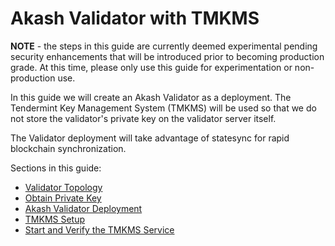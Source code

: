 # Akash Validator with TMKMS

**NOTE** - the steps in this guide are currently deemed experimental pending security enhancements that will be introduced prior to becoming production grade.  At this time, please only use this guide for experimentation or non-production use.

In this guide we will create an Akash Validator as a deployment.  The Tendermint Key Management System (TMKMS) will be used so that we do not store the validator's private key on the validator server itself.

The Validator deployment will take advantage of statesync for rapid blockchain synchronization.

Sections in this guide:

* [Validator Topology](../akash-validator-with-tmkms-and-stunnel/validator-topology.md)
* [Obtain Private Key](../akash-validator-with-tmkms-and-stunnel/obtain-private-key.md)
* [Akash Validator Deployment](../akash-validator-with-tmkms-and-stunnel/akash-validator-deployment.md)
* [TMKMS Setup](broken-reference)
* [Start and Verify the TMKMS Service](../akash-validator-with-tmkms-and-stunnel/start-and-verify-the-tmkms-service.md)
